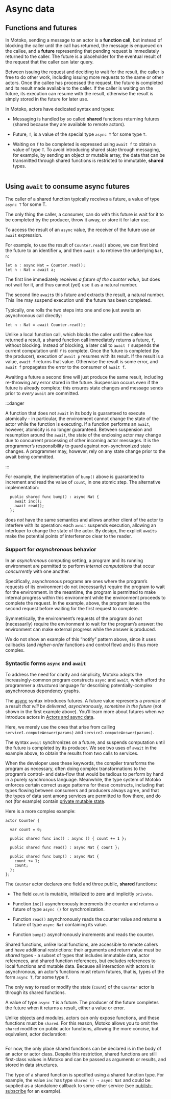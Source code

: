 # Async data

## Functions and futures

In Motoko, sending a message to an actor is a **function call**, but instead of blocking the caller until the call has returned, the message is enqueued on the callee, and a **future** representing that pending request is immediately returned to the caller. The future is a placeholder for the eventual result of the request that the caller can later query.

Between issuing the request and deciding to wait for the result, the caller is free to do other work, including issuing more requests to the same or other actors. Once the callee has processed the request, the future is completed and its result made available to the caller. If the caller is waiting on the future, its execution can resume with the result, otherwise the result is simply stored in the future for later use.

In Motoko, actors have dedicated syntax and types:

- Messaging is handled by so called **shared** functions returning futures (shared because they are available to remote actors).

- Future, `f`, is a value of the special type `async T` for some type `T`.

- Waiting on `f` to be completed is expressed using `await f` to obtain a value of type `T`. To avoid introducing shared state through messaging, for example, by sending an object or mutable array, the data that can be transmitted through shared functions is restricted to immutable, **shared** types.


``` motoko file=../examples/counter-actor.mo
```

<!--
actor Counter {

  var count = 0;

  public shared func inc() : async () { count += 1 };

  public shared func read() : async Nat { count };

  public shared func bump() : async Nat {
    count += 1;
    count;
  };
};
-->



## Using `await` to consume async futures

The caller of a shared function typically receives a future, a value of type `async T` for some T.

The only thing the caller, a consumer, can do with this future is wait for it to be completed by the producer, throw it away, or store it for later use.

To access the result of an `async` value, the receiver of the future use an `await` expression.

For example, to use the result of `Counter.read()` above, we can first bind the future to an identifier `a`, and then `await a` to retrieve the underlying `Nat`, `n`:

``` motoko include=counter
let a : async Nat = Counter.read();
let n : Nat = await a;
```

The first line immediately receives *a future of the counter value*, but does not wait for it, and thus cannot (yet) use it as a natural number.

The second line `await`s this future and extracts the result, a natural number. This line may suspend execution until the future has been completed.

Typically, one rolls the two steps into one and one just awaits an asynchronous call directly:

``` motoko include=counter
let n : Nat = await Counter.read();
```

Unlike a local function call, which blocks the caller until the callee has returned a result, a shared function call immediately returns a future, `f`, without blocking. Instead of blocking, a later call to `await f` suspends the current computation until `f` is complete. Once the future is completed (by the producer), execution of `await p` resumes with its result. If the result is a value, `await f` returns that value. Otherwise the result is some error, and `await f` propagates the error to the consumer of `await f`.

Awaiting a future a second time will just produce the same result, including re-throwing any error stored in the future. Suspension occurs even if the future is already complete; this ensures state changes and message sends prior to *every* `await` are committed.

:::danger

A function that does not `await` in its body is guaranteed to execute atomically - in particular, the environment cannot change the state of the actor while the function is executing. If a function performs an `await`, however, atomicity is no longer guaranteed. Between suspension and resumption around the `await`, the state of the enclosing actor may change due to concurrent processing of other incoming actor messages. It is the programmer’s responsibility to guard against non-synchronized state changes. A programmer may, however, rely on any state change prior to the await being committed.

:::

For example, the implementation of `bump()` above is guaranteed to increment and read the value of `count`, in one atomic step. The alternative implementation:

``` motoko no-repl
  public shared func bump() : async Nat {
    await inc();
    await read();
  };
```

does *not* have the same semantics and allows another client of the actor to interfere with its operation: each `await` suspends execution, allowing an interloper to change the state of the actor. By design, the explicit `await`s make the potential points of interference clear to the reader.

### Support for *asynchronous* behavior

In an *asynchronous* computing setting, a program and its running environment are permitted to perform *internal computations* that occur *concurrently* with one another.

Specifically, asynchronous programs are ones where the program’s requests of its environment do not (necessarily) require the program to wait for the environment. In the meantime, the program is permitted to make internal progress within this environment while the environment proceeds to complete the request. In the example, above, the program issues the second request before waiting for the first request to complete.

Symmetrically, the environment’s requests of the program do not (necessarily) require the environment to wait for the program’s answer: the environment can make external progress while the answer is produced.

We do not show an example of this “notify” pattern above, since it uses callbacks (and *higher-order* functions and control flow) and is thus more complex.

### Syntactic forms `async` and `await`

To address the need for clarity and simplicity, Motoko adopts the increasingly-common program constructs `async` and `await`, which afford the programmer a *structured* language for describing potentially-complex asynchronous dependency graphs.

The [async](language-manual.md#async) syntax introduces futures. A future value represents a *promise* of a result *that will be delivered, asynchronously, sometime in the future* (not shown in the first example above). You’ll learn more about futures when we introduce actors in [Actors and async data](actors-async.md).

Here, we merely use the ones that arise from calling `service1.computeAnswer(params)` and `service2.computeAnswer(params)`.

The syntax `await` synchronizes on a future, and suspends computation until the future is completed by its producer. We see two uses of `await` in the example above, to obtain the results from two calls to services.

When the developer uses these keywords, the compiler transforms the program as necessary, often doing complex transformations to the program’s control- and data-flow that would be tedious to perform by hand in a purely synchronous language. Meanwhile, the type system of Motoko enforces certain correct usage patterns for these constructs, including that types flowing between consumers and producers always agree, and that the types of data sent among services are permitted to flow there, and do not (for example) contain [private mutable state](mutable-state.md).


Here is a more complex example:

```motoko
actor Counter {

  var count = 0;

  public shared func inc() : async () { count += 1 };

  public shared func read() : async Nat { count };

  public shared func bump() : async Nat {
    count += 1;
    count;
  };
};
```

The `Counter` actor declares one field and three public, **shared** functions:

-   The field `count` is mutable, initialized to zero and implicitly `private`.

-   Function `inc()` asynchronously increments the counter and returns a future of type `async ()` for synchronization.

-   Function `read()` asynchronously reads the counter value and returns a future of type `async Nat` containing its value.

-   Function `bump()` asynchronously increments and reads the counter.

Shared functions, unlike local functions, are accessible to remote callers and have additional restrictions: their arguments and return value must be *shared* types - a subset of types that includes immutable data, actor references, and shared function references, but excludes references to local functions and mutable data. Because all interaction with actors is asynchronous, an actor’s functions must return futures, that is, types of the form `async T`, for some type `T`.

The only way to read or modify the state (`count`) of the `Counter` actor is through its shared functions.

A value of type `async T` is a future. The producer of the future completes the future when it returns a result, either a value or error.

Unlike objects and modules, actors can only expose functions, and these functions must be `shared`. For this reason, Motoko allows you to omit the `shared` modifier on public actor functions, allowing the more concise, but equivalent, actor declaration:

``` motoko name=counter file=./examples/counter-actor-sugar.mo
```

For now, the only place shared functions can be declared is in the body of an actor or actor class. Despite this restriction, shared functions are still first-class values in Motoko and can be passed as arguments or results, and stored in data structures.

The type of a shared function is specified using a shared function type. For example, the value `inc` has type `shared () → async Nat` and could be supplied as a standalone callback to some other service (see [publish-subscribe](sharing.md) for an example).